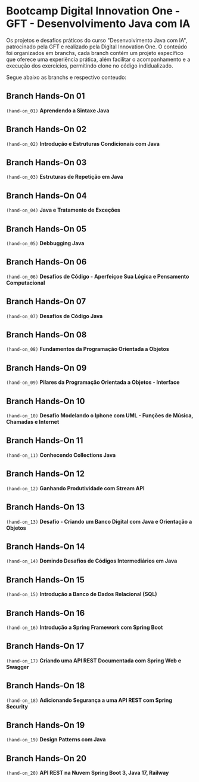 # Bootcamp Digital Innovation One - GFT - Desenvolvimento Java com IA

Os projetos e desafios práticos do curso "Desenvolvimento Java com IA", patrocinado pela GFT e realizado pela Digital Innovation One.
O conteúdo foi organizados em branchs, cada branch contém um projeto específico que oferece uma experiência prática, além facilitar o acompanhamento e a execução dos exercícios, permitindo clone no código indidualizado.

Segue abaixo as branchs e respectivo conteudo:

## Branch Hands-On 01 
`(hand-on_01)` **Aprendendo a Sintaxe Java**

## Branch Hands-On 02
`(hand-on_02)` **Introdução e Estruturas Condicionais com Java**

## Branch Hands-On 03
`(hand-on_03)` **Estruturas de Repetição em Java**

## Branch Hands-On 04
`(hand-on_04)` **Java e Tratamento de Exceções**

## Branch Hands-On 05
`(hand-on_05)` **Debbugging Java**

## Branch Hands-On 06
`(hand-on_06)` **Desafios de Código - Aperfeiçoe Sua Lógica e Pensamento Computacional**

## Branch Hands-On 07
`(hand-on_07)` **Desafios de Código Java**

## Branch Hands-On 08
`(hand-on_08)` **Fundamentos da Programação Orientada a Objetos**

## Branch Hands-On 09
`(hand-on_09)` **Pilares da Programação Orientada a Objetos - Interface**

## Branch Hands-On 10
`(hand-on_10)` **Desafio Modelando o Iphone com UML - Funções de Música, Chamadas e Internet**

## Branch Hands-On 11
`(hand-on_11)` **Conhecendo Collections Java**

## Branch Hands-On 12
`(hand-on_12)` **Ganhando Produtividade com Stream API**

## Branch Hands-On 13
`(hand-on_13)` **Desafio - Criando um Banco Digital com Java e Orientação a Objetos**

## Branch Hands-On 14
`(hand-on_14)` **Domindo Desafios de Códigos Intermediários em Java**

## Branch Hands-On 15
`(hand-on_15)` **Introdução a Banco de Dados Relacional (SQL)**

## Branch Hands-On 16
`(hand-on_16)` **Introdução a Spring Framework com Spring Boot**

## Branch Hands-On 17
`(hand-on_17)` **Criando uma API REST Documentada com Spring Web e Swagger**

## Branch Hands-On 18
`(hand-on_18)` **Adicionando Segurança a uma API REST com Spring Security**

## Branch Hands-On 19
`(hand-on_19)` **Design Patterns com Java**

## Branch Hands-On 20
`(hand-on_20)` **API REST na Nuvem Spring Boot 3, Java 17, Railway**
